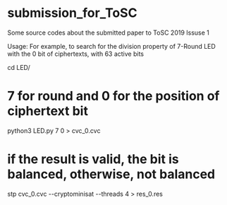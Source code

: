 # submission_for_ToSC
Some source codes about the submitted paper to ToSC 2019 Issuse 1

Usage:
For example, to search for the division property of 7-Round LED with the 0 bit of ciphertexts, with 63 active bits

cd LED/
# 7 for round and 0 for the position of ciphertext bit
python3 LED.py 7 0 > cvc_0.cvc 
# if the result is valid, the bit is balanced, otherwise, not balanced
stp cvc_0.cvc --cryptominisat --threads 4 > res_0.res




